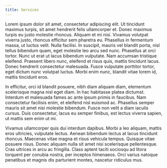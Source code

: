 ```yaml
---
title: Services
---
```


Lorem ipsum dolor sit amet, consectetur adipiscing elit. Ut tincidunt maximus turpis, sit amet hendrerit felis ullamcorper et. Donec maximus turpis eu justo molestie rhoncus. Aliquam et mi nisi. Vivamus volutpat viverra justo, rhoncus efficitur sem pharetra eu. Phasellus in fermentum massa, ut luctus velit. Nulla facilisi. In suscipit, mauris vel blandit porta, nisl tellus bibendum quam, eget molestie leo arcu sed nunc. Phasellus at orci tortor. Nunc ut erat ut lacus bibendum vulputate. Nam accumsan tristique eleifend. Praesent libero nunc, eleifend et risus quis, mattis tincidunt lacus. Donec hendrerit consectetur malesuada. Fusce vulputate porttitor tortor, eget dictum nunc volutpat luctus. Morbi enim nunc, blandit vitae lorem id, mattis tincidunt eros.

In efficitur, orci id blandit posuere, nibh diam aliquam diam, elementum scelerisque magna nisl eget diam. In hac habitasse platea dictumst. Interdum et malesuada fames ac ante ipsum primis in faucibus. Nam consectetur facilisis enim, et eleifend nisl euismod ac. Phasellus semper mauris sit amet nisi molestie bibendum. Fusce non velit a diam iaculis cursus. Duis consectetur, lacus eu semper finibus, est lectus viverra sapien, ut mattis sem enim ut mi.

Vivamus ullamcorper quis dui interdum dapibus. Morbi a leo aliquam, mattis eros ultricies, vulputate lectus. Aenean bibendum lectus at lacus tincidunt rhoncus. Maecenas vitae magna et risus vehicula tempus. Quisque vitae posuere risus. Donec aliquam nulla sit amet nisi scelerisque pellentesque. Cras ultrices in arcu ac fringilla. Class aptent taciti sociosqu ad litora torquent per conubia nostra, per inceptos himenaeos. Orci varius natoque penatibus et magnis dis parturient montes, nascetur ridiculus mus.